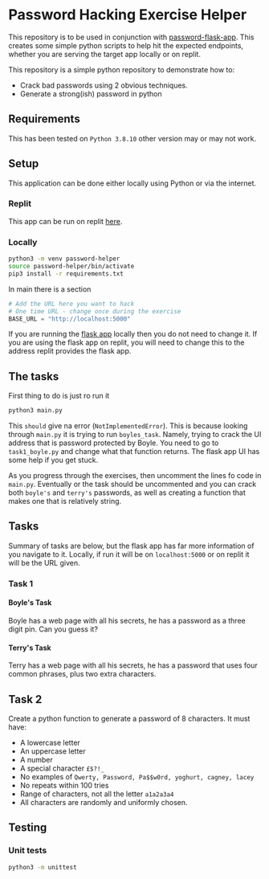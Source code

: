 # Password Hacking Exercise Helper

This repository is to be used in conjunction with [password-flask-app](https://github.com/pratt13/password-flask-app).
This creates some simple python scripts to help hit the expected endpoints, whether you are serving the target app locally or on replit.


This repository is a simple python repository to demonstrate how to:

* Crack bad passwords using 2 obvious techniques.
* Generate a strong(ish) password in python

## Requirements
This has been tested on `Python 3.8.10` other version may or may not work.


## Setup 

This application can be done either locally using Python or via the internet.
### Replit
This app can be run on replit [here](https://replit.com/@ppratt1/password-exercise-helper).

### Locally
```sh
python3 -m venv password-helper
source password-helper/bin/activate
pip3 install -r requirements.txt
```

In main there is a section

```py
# Add the URL here you want to hack
# One time URL - change once during the exercise
BASE_URL = "http://localhost:5000"
```

If you are running the [flask app](https://github.com/pratt13/password-flask-app) locally then you do not need to change it.
If you are using the flask app on replit, you will need to change this to the address replit provides the flask app.


##
## The tasks

First thing to do is just ro run it
```sh
python3 main.py
```

This `should` give na error (`NotImplementedError`). 
This is because looking through `main.py` it is trying to run `boyles_task`.
Namely, trying to crack the UI address that is password protected by Boyle.
You need to go to `task1_boyle.py` and change what that function returns.
The flask app UI has some help if you get stuck.

As you progress through the exercises, then uncomment the lines fo code in `main.py`.
Eventually or the task should be uncommented and you can crack both `boyle's` and `terry's` passwords, as well as creating a function that makes one that is relatively string.


## Tasks
Summary of tasks are below, but the flask app has far more information of you navigate to it.
Locally, if run it will be on `localhost:5000` or on replit it will be the URL given.
### Task 1
#### Boyle's Task

Boyle has a web page with all his secrets, he has a password as a three digit pin. Can you guess it?

#### Terry's Task

Terry has a web page with all his secrets, he has a password that uses four common phrases, plus two extra characters.

## Task 2
Create a python function to generate a password of 8 characters.
It must have:
* A lowercase letter
* An uppercase letter
* A number
* A special character `£$?!_`
* No examples of `Qwerty, Password, Pa$$w0rd, yoghurt, cagney, lacey`
* No repeats within 100 tries
* Range of characters, not all the letter `a1a2a3a4`
* All characters are randomly and uniformly chosen.

## Testing
### Unit tests

```sh
python3 -m unittest
```
